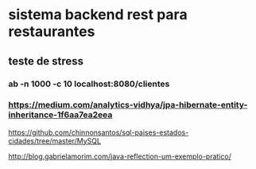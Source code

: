 # sistema backend rest para restaurantes

## teste de stress 

### ab -n 1000 -c 10 localhost:8080/clientes
### https://medium.com/analytics-vidhya/jpa-hibernate-entity-inheritance-1f6aa7ea2eea

https://github.com/chinnonsantos/sql-paises-estados-cidades/tree/master/MySQL

http://blog.gabrielamorim.com/java-reflection-um-exemplo-pratico/

